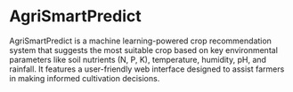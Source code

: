 # AgriSmartPredict
AgriSmartPredict is a machine learning-powered crop recommendation system that suggests the most suitable crop based on key environmental parameters like soil nutrients (N, P, K), temperature, humidity, pH, and rainfall. It features a user-friendly web interface designed to assist farmers in making informed cultivation decisions.
